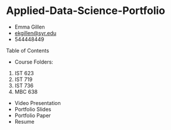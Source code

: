 # Applied-Data-Science-Portfolio
- Emma Gillen
- ekgillen@syr.edu
- 544448449

Table of Contents
- Course Folders:
1) IST 623
2) IST 719
3) IST 736
4) MBC 638

- Video Presentation
- Portfolio Slides
- Portfolio Paper
- Resume
